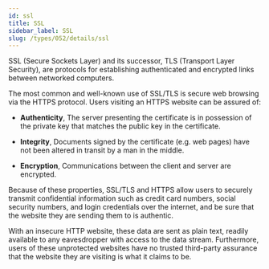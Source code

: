 ```yaml
---
id: ssl
title: SSL
sidebar_label: SSL
slug: /types/052/details/ssl
---
```


SSL (Secure Sockets Layer) and its successor, TLS (Transport Layer Security),
are protocols for establishing authenticated and encrypted links between
networked computers.

The most common and well-known use of SSL/TLS is secure web browsing via the
HTTPS protocol.
Users visiting an HTTPS website can be assured of:

- **Authenticity**,
  The server presenting the certificate is in possession of the private key
  that matches the public key in the certificate.

- **Integrity**,
  Documents signed by the certificate (e.g. web pages) have not been altered in
  transit by a man in the middle.

- **Encryption**,
  Communications between the client and server are encrypted.

Because of these properties, SSL/TLS and HTTPS allow users to securely
transmit confidential information such as credit card numbers,
social security numbers, and login credentials over the internet,
and be sure that the website they are sending them to is authentic.

With an insecure HTTP website, these data are sent as plain text,
readily available to any eavesdropper with access to the data stream.
Furthermore,
users of these unprotected websites have no trusted third-party assurance that
the website they are visiting is what it claims to be.
